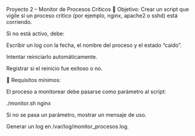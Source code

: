 Proyecto 2 – Monitor de Procesos Críticos
🎯 Objetivo: Crear un script que vigile si un proceso crítico (por ejemplo, nginx, apache2 o sshd) está corriendo.

Si no está activo, debe:

Escribir un log con la fecha, el nombre del proceso y el estado “caído”.

Intentar reiniciarlo automáticamente.

Registrar si el reinicio fue exitoso o no.

📌 Requisitos mínimos:

El proceso a monitorear debe pasarse como parámetro al script:

./monitor.sh nginx


Si no se pasa un parámetro, mostrar un mensaje de uso.

Generar un log en /var/log/monitor_procesos.log.

